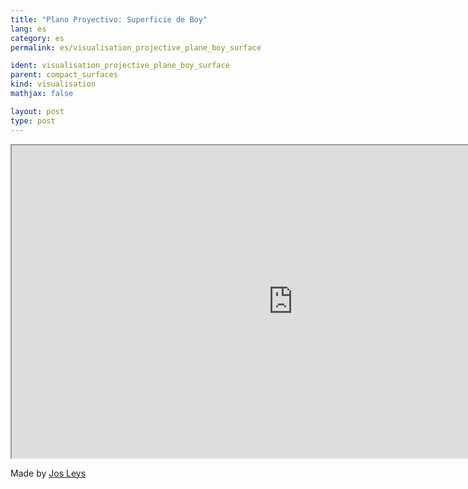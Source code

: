 ```yaml
---
title: "Plano Proyectivo: Superficie de Boy"
lang: es
category: es
permalink: es/visualisation_projective_plane_boy_surface

ident: visualisation_projective_plane_boy_surface
parent: compact_surfaces
kind: visualisation
mathjax: false

layout: post
type: post
---
```



<div class="resource vid">
<iframe width="900" height="500"
	src="https://www.youtube.com/embed/W-sKLN0VBkk?rel=0">
</iframe>
</div>

Made by <a href="http://www.josleys.com/" target="_blank">Jos Leys</a>
